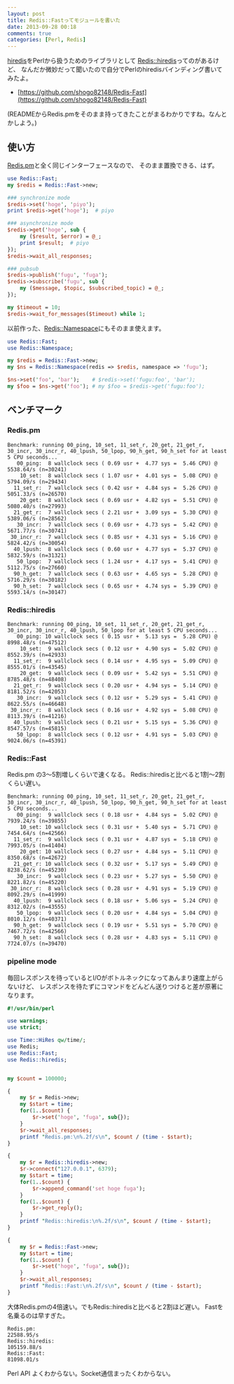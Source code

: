 ```yaml
---
layout: post
title: Redis::Fastってモジュールを書いた
date: 2013-09-28 00:18
comments: true
categories: [Perl, Redis]
---
```


[hiredis](https://github.com/redis/hiredis)をPerlから扱うためのライブラリとして
[Redis::hiredis](http://search.cpan.org/~neophenix/Redis-hiredis/lib/Redis/hiredis.pm)ってのがあるけど、
なんだか微妙だって聞いたので自分でPerlのhiredisバインディング書いてみたよ。

* [https://github.com/shogo82148/Redis-Fast](https://github.com/shogo82148/Redis-Fast)

(READMEからRedis.pmをそのまま持ってきたことがまるわかりですね。なんとかしよう。)

<!-- More -->

## 使い方

[Redis.pm](http://search.cpan.org/~melo/Redis-1.961/lib/Redis.pm)と全く同じインターフェースなので、
そのまま置換できる、はず。

``` perl
use Redis::Fast;
my $redis = Redis::Fast->new;

### synchronize mode
$redis->set('hoge', 'piyo');
print $redis->get('hoge');  # piyo

### asynchronize mode
$redis->get('hoge', sub {
    my ($result, $error) = @_;
    print $result;  # piyo
});
$redis->wait_all_responses;

### pubsub
$redis->publish('fugu', 'fuga');
$redis->subscribe('fugu', sub {
    my ($message, $topic, $subscribed_topic) = @_;
});

my $timeout = 10;
$redis->wait_for_messages($timeout) while 1;
```

以前作った、[Redis::Namespace](https://github.com/shogo82148/Redis-Namepace)にもそのまま使えます。

``` perl
use Redis::Fast;
use Redis::Namespace;

my $redis = Redis::Fast->new;
my $ns = Redis::Namespace(redis => $redis, namespace => 'fugu');

$ns->set('foo', 'bar');    # $redis->set('fugu:foo', 'bar');
my $foo = $ns->get('foo'); # my $foo = $redis->get('fugu:foo');
```

## ベンチマーク

### Redis.pm

``` plain Redis.pm
Benchmark: running 00_ping, 10_set, 11_set_r, 20_get, 21_get_r, 30_incr, 30_incr_r, 40_lpush, 50_lpop, 90_h_get, 90_h_set for at least 5 CPU seconds...
   00_ping:  8 wallclock secs ( 0.69 usr +  4.77 sys =  5.46 CPU) @ 5538.64/s (n=30241)
    10_set:  8 wallclock secs ( 1.07 usr +  4.01 sys =  5.08 CPU) @ 5794.09/s (n=29434)
  11_set_r:  7 wallclock secs ( 0.42 usr +  4.84 sys =  5.26 CPU) @ 5051.33/s (n=26570)
    20_get:  8 wallclock secs ( 0.69 usr +  4.82 sys =  5.51 CPU) @ 5080.40/s (n=27993)
  21_get_r:  7 wallclock secs ( 2.21 usr +  3.09 sys =  5.30 CPU) @ 5389.06/s (n=28562)
   30_incr:  7 wallclock secs ( 0.69 usr +  4.73 sys =  5.42 CPU) @ 5671.77/s (n=30741)
 30_incr_r:  7 wallclock secs ( 0.85 usr +  4.31 sys =  5.16 CPU) @ 5824.42/s (n=30054)
  40_lpush:  8 wallclock secs ( 0.60 usr +  4.77 sys =  5.37 CPU) @ 5832.59/s (n=31321)
   50_lpop:  7 wallclock secs ( 1.24 usr +  4.17 sys =  5.41 CPU) @ 5112.75/s (n=27660)
  90_h_get:  7 wallclock secs ( 0.63 usr +  4.65 sys =  5.28 CPU) @ 5716.29/s (n=30182)
  90_h_set:  7 wallclock secs ( 0.65 usr +  4.74 sys =  5.39 CPU) @ 5593.14/s (n=30147)
```

### Redis::hiredis

``` plain Redis::hiredis
Benchmark: running 00_ping, 10_set, 11_set_r, 20_get, 21_get_r, 30_incr, 30_incr_r, 40_lpush, 50_lpop for at least 5 CPU seconds...
   00_ping: 10 wallclock secs ( 0.15 usr +  5.13 sys =  5.28 CPU) @ 8998.48/s (n=47512)
    10_set:  9 wallclock secs ( 0.12 usr +  4.90 sys =  5.02 CPU) @ 8552.39/s (n=42933)
  11_set_r:  9 wallclock secs ( 0.14 usr +  4.95 sys =  5.09 CPU) @ 8555.01/s (n=43545)
    20_get:  9 wallclock secs ( 0.09 usr +  5.42 sys =  5.51 CPU) @ 8785.48/s (n=48408)
  21_get_r:  9 wallclock secs ( 0.20 usr +  4.94 sys =  5.14 CPU) @ 8181.52/s (n=42053)
   30_incr:  9 wallclock secs ( 0.12 usr +  5.29 sys =  5.41 CPU) @ 8622.55/s (n=46648)
 30_incr_r:  8 wallclock secs ( 0.16 usr +  4.92 sys =  5.08 CPU) @ 8113.39/s (n=41216)
  40_lpush:  9 wallclock secs ( 0.21 usr +  5.15 sys =  5.36 CPU) @ 8547.57/s (n=45815)
   50_lpop:  8 wallclock secs ( 0.12 usr +  4.91 sys =  5.03 CPU) @ 9024.06/s (n=45391)
```

### Redis::Fast

Redis.pm の3〜5割増しくらいで速くなる。
Redis::hiredisと比べると1割〜2割くらい遅い。

``` plain Redis::Fast
Benchmark: running 00_ping, 10_set, 11_set_r, 20_get, 21_get_r, 30_incr, 30_incr_r, 40_lpush, 50_lpop, 90_h_get, 90_h_set for at least 5 CPU seconds...
   00_ping:  9 wallclock secs ( 0.18 usr +  4.84 sys =  5.02 CPU) @ 7939.24/s (n=39855)
    10_set: 10 wallclock secs ( 0.31 usr +  5.40 sys =  5.71 CPU) @ 7454.64/s (n=42566)
  11_set_r:  9 wallclock secs ( 0.31 usr +  4.87 sys =  5.18 CPU) @ 7993.05/s (n=41404)
    20_get: 10 wallclock secs ( 0.27 usr +  4.84 sys =  5.11 CPU) @ 8350.68/s (n=42672)
  21_get_r: 10 wallclock secs ( 0.32 usr +  5.17 sys =  5.49 CPU) @ 8238.62/s (n=45230)
   30_incr:  9 wallclock secs ( 0.23 usr +  5.27 sys =  5.50 CPU) @ 8221.82/s (n=45220)
 30_incr_r:  8 wallclock secs ( 0.28 usr +  4.91 sys =  5.19 CPU) @ 8092.29/s (n=41999)
  40_lpush:  9 wallclock secs ( 0.18 usr +  5.06 sys =  5.24 CPU) @ 8312.02/s (n=43555)
   50_lpop:  9 wallclock secs ( 0.20 usr +  4.84 sys =  5.04 CPU) @ 8010.12/s (n=40371)
  90_h_get:  9 wallclock secs ( 0.19 usr +  5.51 sys =  5.70 CPU) @ 7467.72/s (n=42566)
  90_h_set:  8 wallclock secs ( 0.28 usr +  4.83 sys =  5.11 CPU) @ 7724.07/s (n=39470)
```

### pipeline mode

毎回レスポンスを待っているとI/Oがボトルネックになってあんまり速度上がらないけど、
レスポンスを待たずにコマンドをどんどん送りつけると差が原著になります。

``` perl bench.pl
#!/usr/bin/perl

use warnings;
use strict;

use Time::HiRes qw/time/;
use Redis;
use Redis::Fast;
use Redis::hiredis;


my $count = 100000;

{
    my $r = Redis->new;
    my $start = time;
    for(1..$count) {
        $r->set('hoge', 'fuga', sub{});
    }
    $r->wait_all_responses;
    printf "Redis.pm:\n%.2f/s\n", $count / (time - $start);
}

{
    my $r = Redis::hiredis->new;
    $r->connect("127.0.0.1", 6379);
    my $start = time;
    for(1..$count) {
        $r->append_command('set hoge fuga');
    }
    for(1..$count) {
        $r->get_reply();
    }
    printf "Redis::hiredis:\n%.2f/s\n", $count / (time - $start);
}

{
    my $r = Redis::Fast->new;
    my $start = time;
    for(1..$count) {
        $r->set('hoge', 'fuga', sub{});
    }
    $r->wait_all_responses;
    printf "Redis::Fast:\n%.2f/s\n", $count / (time - $start);
}
```

大体Redis.pmの4倍速い。でもRedis::hiredisと比べると2割ほど遅い。
Fastを名乗るのは早すぎた。

``` plain bench
Redis.pm:
22588.95/s
Redis::hiredis:
105159.88/s
Redis::Fast:
81098.01/s
```

Perl API よくわからない。Socket通信まったくわからない。

